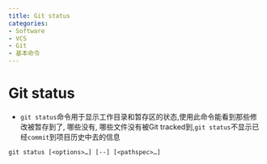 ```yaml
---
title: Git status
categories:
- Software
- VCS
- Git
- 基本命令
---
```

# Git status

- `git status`命令用于显示工作目录和暂存区的状态,使用此命令能看到那些修改被暂存到了, 哪些没有, 哪些文件没有被Git tracked到,`git status`不显示已经`commit`到项目历史中去的信息

 ```shell
 git status [<options>…] [--] [<pathspec>…]
 ```

